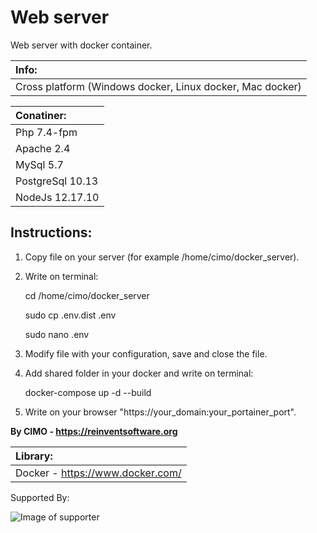 Web server
==============

Web server with docker container.

| Info: |
|:---|
| Cross platform (Windows docker, Linux docker, Mac docker) |

| Conatiner: |
|:---|
| Php 7.4-fpm |
| Apache 2.4 |
| MySql 5.7 |
| PostgreSql 10.13 |
| NodeJs 12.17.10 |

## Instructions:
1) Copy file on your server (for example /home/cimo/docker_server).

2) Write on terminal:

    cd /home/cimo/docker_server
    
    sudo cp .env.dist .env
    
    sudo nano .env

3) Modify file with your configuration, save and close the file.

4) Add shared folder in your docker and write on terminal:
    
    docker-compose up -d --build

5) Write on your browser "https://your_domain:your_portainer_port".

<b>By CIMO - https://reinventsoftware.org</b>

| Library: |
|:---|
| Docker - https://www.docker.com/ |

Supported By:

![Image of supporter](https://avatars0.githubusercontent.com/u/878437?s=200&v=4)
